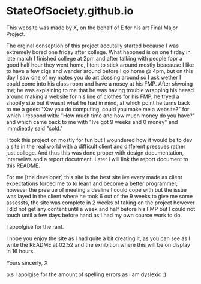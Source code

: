 # StateOfSociety.github.io
This website was made by X, on the behalf of E for his art Final Major Project.

The orginal conseption of this project accutally started because I was extremely bored one friday after college. What happned is on one firday in late march I finished college at 2pm and after talking with people fopr a good half hour they went home, I tent to stick around mostly beacause I like to have a few cigs and wander around before I go home @ 4pm, but on this day I saw one of my mates you do art dossing around so I ask wether I could come into his class room and have a nosey at his FMP. After shwoing me; he was explaining to me that he was having trouble wrapping his heasd around making a website for his line of clothes for his FMP, he tryed a shopify site but it wasnt what he had in mind, at which point he turns back to me a goes: "Xav you do computing, could you make me a website?" for which I respond with: "How much time and how much money do you have?" and which came back to me with "Ive got 9 weeks and 0 money" and immdieatly said "sold."

I took this project on mostly for fun but I woundered how it would be to dev a site in the real world with a difficult client and different pressues rather just college. And thus this was done proper with design documentation, interveiws and a report docutment. Later i will link the report document to this README.

For me [the developer] this site is the best site ive every made as client expectations forced me to to learn and become a better programmer, however the presrue of meeting a dealine I could cope with but the issue was layed in the client where he took 6 out of the 9 weeks to give me some assessts, the site was complete in 2 weeks of taking on the project however I did not get any content until a week and half before his FMP but I could not touch until a few days before hand as I had my own cource work to do. 

I appolgise for the rant.

I hope you enjoy the site as I had quite a bit creating it, as you can see as I write the README at 02:52 and the exhibition where this will be on display in 16 hours.

Yours sincerly,
X

p.s I apolgise for the amount of spelling errors as i am dyslexic :)
